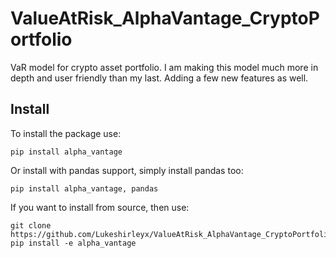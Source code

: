 # ValueAtRisk_AlphaVantage_CryptoPortfolio
 VaR model for crypto asset portfolio. I am making this model much more in depth and user friendly than my last. Adding a few new features as well.

 ## Install
 To install the package use:
 ```shell
 pip install alpha_vantage
 ```
 Or install with pandas support, simply install pandas too:
 ```shell
 pip install alpha_vantage, pandas
 ```

 If you want to install from source, then use:
 ```shell
 git clone https://github.com/Lukeshirleyx/ValueAtRisk_AlphaVantage_CryptoPortfolio
 pip install -e alpha_vantage
 ```
